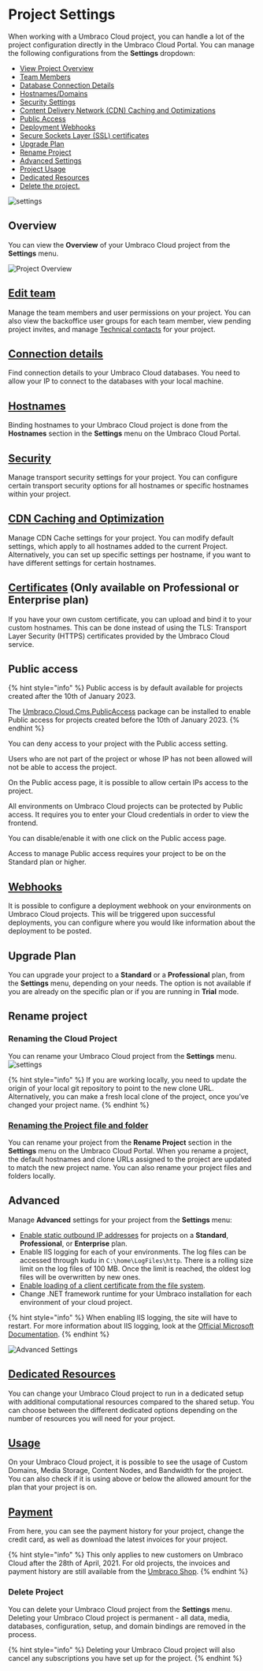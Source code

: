 # Project Settings

When working with a Umbraco Cloud project, you can handle a lot of the project configuration directly in the Umbraco Cloud Portal. You can manage the following configurations from the **Settings** dropdown:

* [View Project Overview](./#overview)
* [Team Members](./#edit-team)
* [Database Connection Details](./#connection-details)
* [Hostnames/Domains](./#hostnames)
* [Security Settings](./#security)
* [Content Delivery Network (CDN) Caching and Optimizations](./#cdn-caching-and-optimization)
* [Public Access](./#public-access)
* [Deployment Webhooks](./#webhooks)
* [Secure Sockets Layer (SSL) certificates](./#certificates-only-available-on-professional-or-enterprise-plan)
* [Upgrade Plan](./#upgrade-plan)
* [Rename Project](./#rename-project)
* [Advanced Settings](./#advanced)
* [Project Usage](./#usage)
* [Dedicated Resources](./#dedicated-resources)
* [Delete the project.](./#delete-project)

![settings](../images/project-settings-v10.png)

## Overview

You can view the **Overview** of your Umbraco Cloud project from the **Settings** menu.

![Project Overview](../images/project-overview-1.png)

## [Edit team](team-members/)

Manage the team members and user permissions on your project. You can also view the backoffice user groups for each team member, view pending project invites, and manage [Technical contacts](team-members/technical-contact.md) for your project.

## [Connection details](../../databases/)

Find connection details to your Umbraco Cloud databases. You need to allow your IP to connect to the databases with your local machine.

## [Hostnames](manage-hostnames/)

Binding hostnames to your Umbraco Cloud project is done from the **Hostnames** section in the **Settings** menu on the Umbraco Cloud Portal.

## [Security](manage-security.md)

Manage transport security settings for your project. You can configure certain transport security options for all hostnames or specific hostnames within your project.

## [CDN Caching and Optimization](manage-cdn-caching.md)

Manage CDN Cache settings for your project. You can modify default settings, which apply to all hostnames added to the current Project. Alternatively, you can set up specific settings per hostname, if you want to have different settings for certain hostnames.

## [Certificates](manage-hostnames/security-certificates.md) (Only available on **Professional** or **Enterprise** plan)

If you have your own custom certificate, you can upload and bind it to your custom hostnames. This can be done instead of using the TLS: Transport Layer Security (HTTPS) certificates provided by the Umbraco Cloud service.

## Public access

{% hint style="info" %}
Public access is by default available for projects created after the 10th of January 2023.

The [Umbraco.Cloud.Cms.PublicAccess](https://www.nuget.org/packages/Umbraco.Cloud.Cms.PublicAccess) package can be installed to enable Public access for projects created before the 10th of January 2023.
{% endhint %}

You can deny access to your project with the Public access setting.

Users who are not part of the project or whose IP has not been allowed will not be able to access the project.

On the Public access page, it is possible to allow certain IPs access to the project.

All environments on Umbraco Cloud projects can be protected by Public access. It requires you to enter your Cloud credentials in order to view the frontend.

You can disable/enable it with one click on the Public access page.

Access to manage Public access requires your project to be on the Standard plan or higher.

## [Webhooks](../../deployment/deployment-webhook.md)

It is possible to configure a deployment webhook on your environments on Umbraco Cloud projects. This will be triggered upon successful deployments, you can configure where you would like information about the deployment to be posted.

## Upgrade Plan

You can upgrade your project to a **Standard** or a **Professional** plan, from the **Settings** menu, depending on your needs. The option is not available if you are already on the specific plan or if you are running in **Trial** mode.

## Rename project

### Renaming the Cloud Project

You can rename your Umbraco Cloud project from the **Settings** menu. ![settings](../images/renaming-project-v10.png)

{% hint style="info" %}
If you are working locally, you need to update the origin of your local git repository to point to the new clone URL. Alternatively, you can make a fresh local clone of the project, once you’ve changed your project name.
{% endhint %}

### [Renaming the Project file and folder](../working-locally.md#renaming-the-project-files-and-folders)

You can rename your project from the **Rename Project** section in the **Settings** menu on the Umbraco Cloud Portal. When you rename a project, the default hostnames and clone URLs assigned to the project are updated to match the new project name. You can also rename your project files and folders locally.

## Advanced

Manage **Advanced** settings for your project from the **Settings** menu:

* [Enable static outbound IP addresses](../external-Services.md) for projects on a **Standard**, **Professional**, or **Enterprise** plan.
* Enable IIS logging for each of your environments. The log files can be accessed through kudu in `C:\home\LogFiles\http`. There is a rolling size limit on the log files of 100 MB. Once the limit is reached, the oldest log files will be overwritten by new ones.
* [Enable loading of a client certificate from the file system](application-settings.md#enable-client-certificate-loaded-from-file-system-explained).
* Change .NET framework runtime for your Umbraco installation for each environment of your cloud project.

{% hint style="info" %}
When enabling IIS logging, the site will have to restart. For more information about IIS logging, look at the [Official Microsoft Documentation](https://docs.microsoft.com/en-us/iis/configuration/system.webserver/httplogging).
{% endhint %}

![Advanced Settings](../images/Advanced-Settings-new.png)

## [Dedicated Resources](dedicated-resources.md)

You can change your Umbraco Cloud project to run in a dedicated setup with additional computational resources compared to the shared setup. You can choose between the different dedicated options depending on the number of resources you will need for your project.

## [Usage](usage.md)

On your Umbraco Cloud project, it is possible to see the usage of Custom Domains, Media Storage, Content Nodes, and Bandwidth for the project. You can also check if it is using above or below the allowed amount for the plan that your project is on.

## [Payment](../manage-subscriptions/new-shop.md)

From here, you can see the payment history for your project, change the credit card, as well as download the latest invoices for your project.

{% hint style="info" %}
This only applies to new customers on Umbraco Cloud after the 28th of April, 2021. For old projects, the invoices and payment history are still available from the [Umbraco Shop](https://shop.umbraco.com/profile/sign-in).
{% endhint %}

### Delete Project

You can delete your Umbraco Cloud project from the **Settings** menu. Deleting your Umbraco Cloud project is permanent - all data, media, databases, configuration, setup, and domain bindings are removed in the process.

{% hint style="info" %}
Deleting your Umbraco Cloud project will also cancel any subscriptions you have set up for the project.
{% endhint %}
